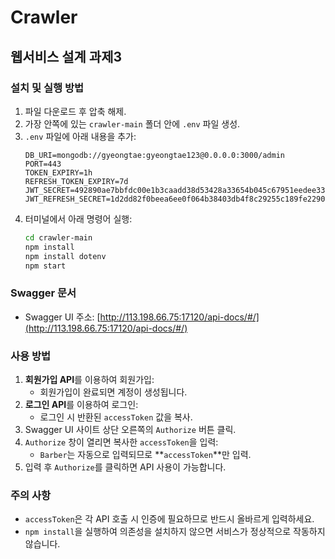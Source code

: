 # Crawler

## 웹서비스 설계 과제3

### 설치 및 실행 방법

1. 파일 다운로드 후 압축 해제.
2. 가장 안쪽에 있는 `crawler-main` 폴더 안에 `.env` 파일 생성.
3. `.env` 파일에 아래 내용을 추가:
   ```
   DB_URI=mongodb://gyeongtae:gyeongtae123@0.0.0.0:3000/admin
   PORT=443
   TOKEN_EXPIRY=1h
   REFRESH_TOKEN_EXPIRY=7d
   JWT_SECRET=492890ae7bbfdc00e1b3caadd38d53428a33654b045c67951eedee3386b54ceb
   JWT_REFRESH_SECRET=1d2dd82f0beea6ee0f064b38403db4f8c29255c189fe2290b5c31ba78a955c43
   ```
4. 터미널에서 아래 명령어 실행:
   ```bash
   cd crawler-main
   npm install
   npm install dotenv
   npm start
   ```

### Swagger 문서

- Swagger UI 주소: [http://113.198.66.75:17120/api-docs/#/](http://113.198.66.75:17120/api-docs/#/)

### 사용 방법

1. **회원가입 API**를 이용하여 회원가입:
   - 회원가입이 완료되면 계정이 생성됩니다.
2. **로그인 API**를 이용하여 로그인:
   - 로그인 시 반환된 `accessToken` 값을 복사.
3. Swagger UI 사이트 상단 오른쪽의 `Authorize` 버튼 클릭.
4. `Authorize` 창이 열리면 복사한 `accessToken`을 입력:
   - `Barber`는 자동으로 입력되므로 **`accessToken`**만 입력.
5. 입력 후 `Authorize`를 클릭하면 API 사용이 가능합니다.

### 주의 사항

- `accessToken`은 각 API 호출 시 인증에 필요하므로 반드시 올바르게 입력하세요.
- `npm install`을 실행하여 의존성을 설치하지 않으면 서비스가 정상적으로 작동하지 않습니다.
